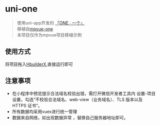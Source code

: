 # uni-one

> 使用uni-app开发的 [「ONE · 一个」](http://wufazhuce.com)  
> 移植自[mpvue-one](https://github.com/feng-fu/mpvue-one/blob/master/README.md)  
> 本项目仅作为mpvue项目移植示例  

## 使用方式
将项目拖入[HbuilderX](http://www.dcloud.io/hbuilderx.html),直接运行即可

## 注意事项
* 在小程序中预览提示合法域名校验出错，需打开微信开发者工具内 设置-项目设置，勾选“不校验合法域名、web-view（业务域名）、TLS 版本以及 HTTPS 证书”。
* 所有数据均采用vuex进行统一管理
* 数据来自网络，如出现数据异常 ，替换自己服务器地址即可。